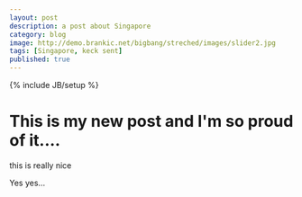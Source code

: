 ```yaml
---
layout: post
description: a post about Singapore
category: blog
image: http://demo.brankic.net/bigbang/streched/images/slider2.jpg
tags: [Singapore, keck sent]
published: true
---
```


{% include JB/setup %}

# This is my new post and I'm so proud of it....

this is really nice

Yes yes...